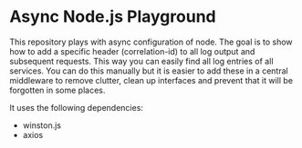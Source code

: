 # Async Node.js Playground

This repository plays with async configuration of node. The goal is to show how
to add a specific header (correlation-id) to all log output and subsequent
requests. This way you can easily find all log entries of all services. You can
do this manually but it is easier to add these in a central middleware to remove
clutter, clean up interfaces and prevent that it will be forgotten in some
places.

It uses the following dependencies:

- winston.js
- axios
